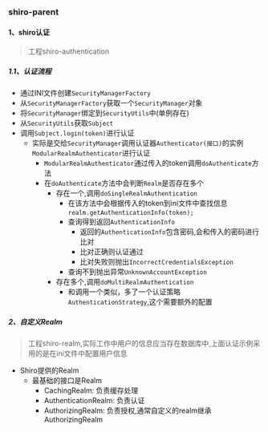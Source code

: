 ### shiro-parent
#### 1、shiro认证
> 工程shiro-authentication
##### 1.1、认证流程
- 通过INI文件创建`SecurityManagerFactory`
- 从`SecurityManagerFactory`获取一个`SecurityManager`对象
- 将`SecurityManager`绑定到`SecurityUtils`中(单例存在)
- 从`SecurityUtils`获取`Subject`
- 调用`Subject.login(token)`进行认证
    - 实际是交给`SecurityManager`调用认证器`Authenticator(接口)`的实例`ModularRealmAuthenticator`进行认证
        - `ModularRealmAuthenticator`通过传入的token调用`doAuthenticate`方法
        - 在`doAuthenticate`方法中会判断`Realm`是否存在多个
            - 存在一个,调用`doSingleRealmAuthentication`
                - 在该方法中会根据传入的token到ini文件中查找信息`realm.getAuthenticationInfo(token);`
                - 查询得到返回`AuthenticationInfo`
                    - 返回的`AuthenticationInfo`包含密码,会和传入的密码进行比对
                    - 比对正确则认证通过
                    - 比对失败则抛出`IncorrectCredentialsException`
                - 查询不到抛出异常`UnknownAccountException`
            - 存在多个,调用`doMultiRealmAuthentication`
                - 和调用一个类似，多了一个认证策略`AuthenticationStrategy`,这个需要额外的配置
##### 2、自定义Realm
> 工程shiro-realm,实际工作中用户的信息应当存在数据库中,上面认证示例采用的是在ini文件中配置用户信息

- Shiro提供的Realm
    - 最基础的接口是Realm
        - CachingRealm: 负责缓存处理
        - AuthenticationRealm: 负责认证
        - AuthorizingRealm: 负责授权,通常自定义的realm继承AuthorizingRealm